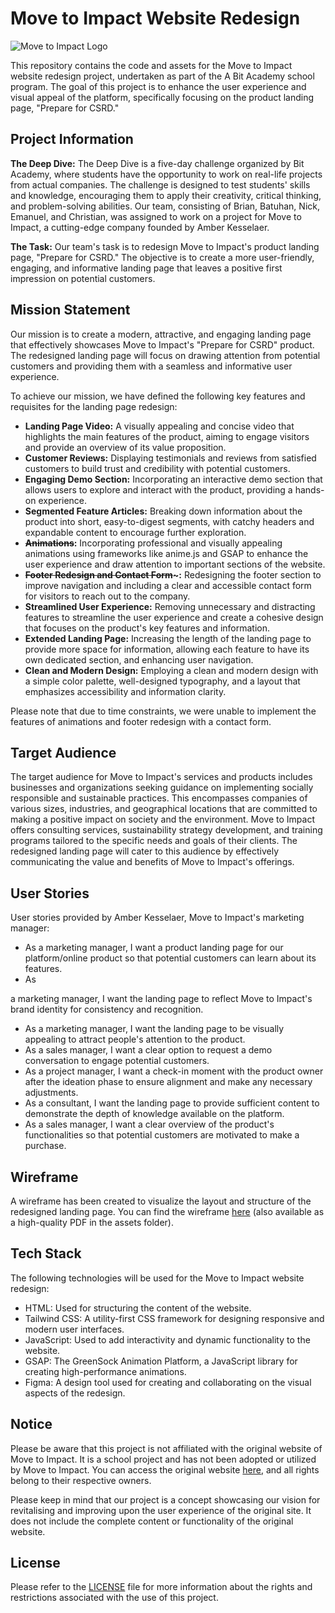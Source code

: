 # Move to Impact Website Redesign

![Move to Impact Logo](https://i.ibb.co/j5yPC5c/logo.png)

This repository contains the code and assets for the Move to Impact website redesign project, undertaken as part of the A Bit Academy school program. The goal of this project is to enhance the user experience and visual appeal of the platform, specifically focusing on the product landing page, "Prepare for CSRD."

## Project Information

**The Deep Dive:** The Deep Dive is a five-day challenge organized by Bit Academy, where students have the opportunity to work on real-life projects from actual companies. The challenge is designed to test students' skills and knowledge, encouraging them to apply their creativity, critical thinking, and problem-solving abilities. Our team, consisting of Brian, Batuhan, Nick, Emanuel, and Christian, was assigned to work on a project for Move to Impact, a cutting-edge company founded by Amber Kesselaer.

**The Task:** Our team's task is to redesign Move to Impact's product landing page, "Prepare for CSRD." The objective is to create a more user-friendly, engaging, and informative landing page that leaves a positive first impression on potential customers.

## Mission Statement

Our mission is to create a modern, attractive, and engaging landing page that effectively showcases Move to Impact's "Prepare for CSRD" product. The redesigned landing page will focus on drawing attention from potential customers and providing them with a seamless and informative user experience.

To achieve our mission, we have defined the following key features and requisites for the landing page redesign:

- **Landing Page Video:** A visually appealing and concise video that highlights the main features of the product, aiming to engage visitors and provide an overview of its value proposition.
- **Customer Reviews:** Displaying testimonials and reviews from satisfied customers to build trust and credibility with potential customers.
- **Engaging Demo Section:** Incorporating an interactive demo section that allows users to explore and interact with the product, providing a hands-on experience.
- **Segmented Feature Articles:** Breaking down information about the product into short, easy-to-digest segments, with catchy headers and expandable content to encourage further exploration.
- **~~Animations~~:** Incorporating professional and visually appealing animations using frameworks like anime.js and GSAP to enhance the user experience and draw attention to important sections of the website.
- **~~Footer Redesign and Contact Form~~~:** Redesigning the footer section to improve navigation and including a clear and accessible contact form for visitors to reach out to the company.
- **Streamlined User Experience:** Removing unnecessary and distracting features to streamline the user experience and create a cohesive design that focuses on the product's key features and information.
- **Extended Landing Page:** Increasing the length of the landing page to provide more space for information, allowing each feature to have its own dedicated section, and enhancing user navigation.
- **Clean and Modern Design:** Employing a clean and modern design with a simple color palette, well-designed typography, and a layout that emphasizes accessibility and information clarity.

Please note that due to time constraints, we were unable to implement the features of animations and footer redesign with a contact form.

## Target Audience

The target audience for Move to Impact's services and products includes businesses and organizations seeking guidance on implementing socially responsible and sustainable practices. This encompasses companies of various sizes, industries, and geographical locations that are committed to making a positive impact on society and the environment. Move to Impact offers consulting services, sustainability strategy development, and training programs tailored to the specific needs and goals of their clients. The redesigned landing page will cater to this audience by effectively communicating the value and benefits of Move to Impact's offerings.

## User Stories

User stories provided by Amber Kesselaer, Move to Impact's marketing manager:

- As a marketing manager, I want a product landing page for our platform/online product so that potential customers can learn about its features.
- As

 a marketing manager, I want the landing page to reflect Move to Impact's brand identity for consistency and recognition.
- As a marketing manager, I want the landing page to be visually appealing to attract people's attention to the product.
- As a sales manager, I want a clear option to request a demo conversation to engage potential customers.
- As a project manager, I want a check-in moment with the product owner after the ideation phase to ensure alignment and make any necessary adjustments.
- As a consultant, I want the landing page to provide sufficient content to demonstrate the depth of knowledge available on the platform.
- As a sales manager, I want a clear overview of the product's functionalities so that potential customers are motivated to make a purchase.

## Wireframe

A wireframe has been created to visualize the layout and structure of the redesigned landing page. You can find the wireframe [here](./assets/Wireframe.png) (also available as a high-quality PDF in the assets folder).

## Tech Stack

The following technologies will be used for the Move to Impact website redesign:

- HTML: Used for structuring the content of the website.
- Tailwind CSS: A utility-first CSS framework for designing responsive and modern user interfaces.
- JavaScript: Used to add interactivity and dynamic functionality to the website.
- GSAP: The GreenSock Animation Platform, a JavaScript library for creating high-performance animations.
- Figma: A design tool used for creating and collaborating on the visual aspects of the redesign.

## Notice

Please be aware that this project is not affiliated with the original website of Move to Impact. It is a school project and has not been adopted or utilized by Move to Impact. You can access the original website [here](https://movetoimpact.com/tools-services/csrd-consulting/), and all rights belong to their respective owners.

Please keep in mind that our project is a concept showcasing our vision for revitalising and improving upon the user experience of the original site. It does not include the complete content or functionality of the original website.

## License

Please refer to the [LICENSE](LICENSE) file for more information about the rights and restrictions associated with the use of this project.
